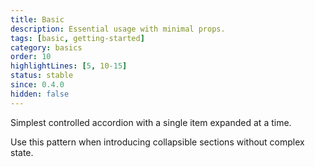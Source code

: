 ```yaml
---
title: Basic
description: Essential usage with minimal props.
tags: [basic, getting-started]
category: basics
order: 10
highlightLines: [5, 10-15]
status: stable
since: 0.4.0
hidden: false
---
```


Simplest controlled accordion with a single item expanded at a time.

Use this pattern when introducing collapsible sections without complex state.